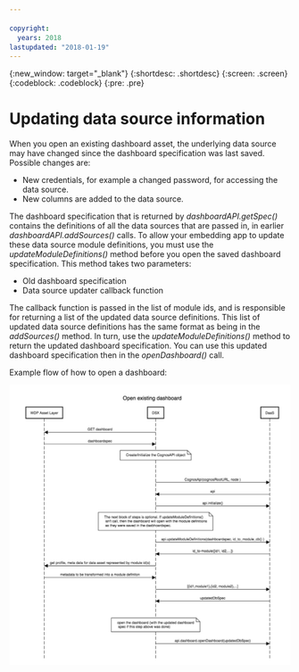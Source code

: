 ```yaml
---

copyright:
  years: 2018
lastupdated: "2018-01-19"
---
```


{:new_window: target="_blank"}
{:shortdesc: .shortdesc}
{:screen: .screen}
{:codeblock: .codeblock}
{:pre: .pre}

# Updating data source information

When you open an existing dashboard asset, the underlying data source may have changed since the dashboard specification was last saved. Possible changes are:
-	New credentials, for example a changed password, for accessing the data source.
-	New columns are added to the data source.

The dashboard specification that is returned by *dashboardAPI.getSpec()* contains the definitions of all the data sources that are passed in, in earlier *dashboardAPI.addSources()* calls. To allow your embedding app to update these data source module definitions, you must use the *updateModuleDefinitions()* method before you open the saved dashboard specification. This method takes two parameters:
-	Old dashboard specification
-	Data source updater callback function

The callback function is passed in the list of module ids, and is responsible for returning a list of the updated data source definitions. This list of updated data source definitions has the same format as being in the *addSources()* method. In turn, use the *updateModuleDefinitions()* method to return the updated dashboard specification. You can use this updated dashboard specification then in the *openDashboard()* call.

Example flow of how to open a dashboard:

![opendashboardflow](opendashboardflow.jpg "Open a dashboard flow")
